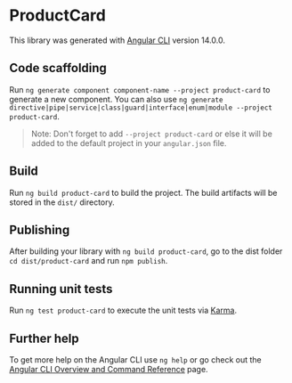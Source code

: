 # ProductCard

This library was generated with [Angular CLI](https://github.com/angular/angular-cli) version 14.0.0.

## Code scaffolding

Run `ng generate component component-name --project product-card` to generate a new component. You can also use `ng generate directive|pipe|service|class|guard|interface|enum|module --project product-card`.
> Note: Don't forget to add `--project product-card` or else it will be added to the default project in your `angular.json` file. 

## Build

Run `ng build product-card` to build the project. The build artifacts will be stored in the `dist/` directory.

## Publishing

After building your library with `ng build product-card`, go to the dist folder `cd dist/product-card` and run `npm publish`.

## Running unit tests

Run `ng test product-card` to execute the unit tests via [Karma](https://karma-runner.github.io).

## Further help

To get more help on the Angular CLI use `ng help` or go check out the [Angular CLI Overview and Command Reference](https://angular.io/cli) page.
